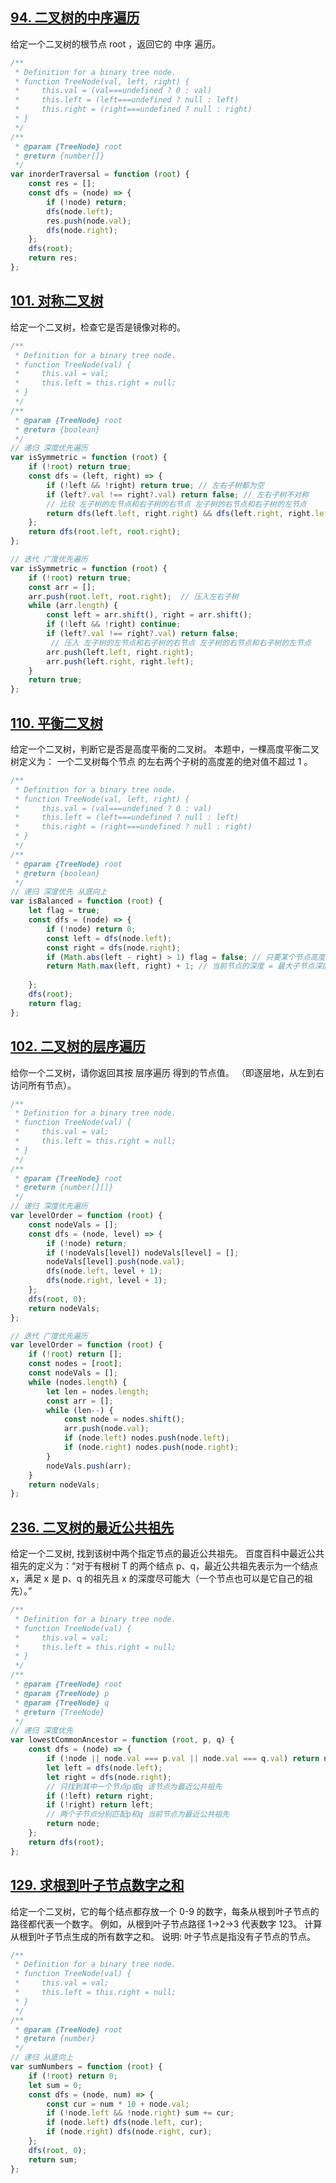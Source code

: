 ## [94. 二叉树的中序遍历](https://leetcode-cn.com/problems/binary-tree-inorder-traversal/)
给定一个二叉树的根节点 root ，返回它的 中序 遍历。

```js
/**
 * Definition for a binary tree node.
 * function TreeNode(val, left, right) {
 *     this.val = (val===undefined ? 0 : val)
 *     this.left = (left===undefined ? null : left)
 *     this.right = (right===undefined ? null : right)
 * }
 */
/**
 * @param {TreeNode} root
 * @return {number[]}
 */
var inorderTraversal = function (root) {
    const res = [];
    const dfs = (node) => {
        if (!node) return;
        dfs(node.left);
        res.push(node.val);
        dfs(node.right);
    };
    dfs(root);
    return res;
};
```

## [101. 对称二叉树](https://leetcode-cn.com/problems/symmetric-tree/)
给定一个二叉树，检查它是否是镜像对称的。

```js
/**
 * Definition for a binary tree node.
 * function TreeNode(val) {
 *     this.val = val;
 *     this.left = this.right = null;
 * }
 */
/**
 * @param {TreeNode} root
 * @return {boolean}
 */
// 递归 深度优先遍历
var isSymmetric = function (root) {
    if (!root) return true;
    const dfs = (left, right) => {
        if (!left && !right) return true; // 左右子树都为空
        if (left?.val !== right?.val) return false; // 左右子树不对称
        // 比较 左子树的左节点和右子树的右节点 左子树的右节点和右子树的左节点
        return dfs(left.left, right.right) && dfs(left.right, right.left);
    };
    return dfs(root.left, root.right);
};

// 迭代 广度优先遍历
var isSymmetric = function (root) {
    if (!root) return true;
    const arr = [];
    arr.push(root.left, root.right);  // 压入左右子树
    while (arr.length) {
        const left = arr.shift(), right = arr.shift();
        if (!left && !right) continue;
        if (left?.val !== right?.val) return false;
         // 压入 左子树的左节点和右子树的右节点 左子树的右节点和右子树的左节点
        arr.push(left.left, right.right);
        arr.push(left.right, right.left);
    }
    return true;
};
```

## [110. 平衡二叉树](https://leetcode-cn.com/problems/balanced-binary-tree/)
给定一个二叉树，判断它是否是高度平衡的二叉树。
本题中，一棵高度平衡二叉树定义为：
一个二叉树每个节点 的左右两个子树的高度差的绝对值不超过 1 。

```js
/**
 * Definition for a binary tree node.
 * function TreeNode(val, left, right) {
 *     this.val = (val===undefined ? 0 : val)
 *     this.left = (left===undefined ? null : left)
 *     this.right = (right===undefined ? null : right)
 * }
 */
/**
 * @param {TreeNode} root
 * @return {boolean}
 */
// 递归 深度优先 从底向上
var isBalanced = function (root) {
    let flag = true;
    const dfs = (node) => {
        if (!node) return 0;
        const left = dfs(node.left);
        const right = dfs(node.right);
        if (Math.abs(left - right) > 1) flag = false; // 只要某个节点高度差大于1就是非平衡树
        return Math.max(left, right) + 1; // 当前节点的深度 = 最大子节点深度 + 1
        
    };
    dfs(root);
    return flag;
};
```

## [102. 二叉树的层序遍历](https://leetcode-cn.com/problems/binary-tree-level-order-traversal/)
给你一个二叉树，请你返回其按 层序遍历 得到的节点值。 （即逐层地，从左到右访问所有节点）。

```js
/**
 * Definition for a binary tree node.
 * function TreeNode(val) {
 *     this.val = val;
 *     this.left = this.right = null;
 * }
 */
/**
 * @param {TreeNode} root
 * @return {number[][]}
 */
// 递归 深度优先遍历
var levelOrder = function (root) {
    const nodeVals = [];
    const dfs = (node, level) => {
        if (!node) return;
        if (!nodeVals[level]) nodeVals[level] = [];
        nodeVals[level].push(node.val);
        dfs(node.left, level + 1);
        dfs(node.right, level + 1);
    };
    dfs(root, 0);
    return nodeVals;
};

// 迭代 广度优先遍历
var levelOrder = function (root) {
    if (!root) return [];
    const nodes = [root];
    const nodeVals = [];
    while (nodes.length) {
        let len = nodes.length;
        const arr = [];
        while (len--) {
            const node = nodes.shift();
            arr.push(node.val);
            if (node.left) nodes.push(node.left);
            if (node.right) nodes.push(node.right);
        }
        nodeVals.push(arr);
    }
    return nodeVals;
};
```

## [236. 二叉树的最近公共祖先](https://leetcode-cn.com/problems/lowest-common-ancestor-of-a-binary-tree/)
给定一个二叉树, 找到该树中两个指定节点的最近公共祖先。
百度百科中最近公共祖先的定义为：“对于有根树 T 的两个结点 p、q，最近公共祖先表示为一个结点 x，满足 x 是 p、q 的祖先且 x 的深度尽可能大（一个节点也可以是它自己的祖先）。”

```js
/**
 * Definition for a binary tree node.
 * function TreeNode(val) {
 *     this.val = val;
 *     this.left = this.right = null;
 * }
 */
/**
 * @param {TreeNode} root
 * @param {TreeNode} p
 * @param {TreeNode} q
 * @return {TreeNode}
 */
// 递归 深度优先
var lowestCommonAncestor = function (root, p, q) {
    const dfs = (node) => {
        if (!node || node.val === p.val || node.val === q.val) return node;
        let left = dfs(node.left);
        let right = dfs(node.right);
        // 只找到其中一个节点p或q 该节点为最近公共祖先
        if (!left) return right;
        if (!right) return left;
        // 两个子节点分别匹配p和q 当前节点为最近公共祖先
        return node;
    };
    return dfs(root);
};
```

## [129. 求根到叶子节点数字之和](https://leetcode-cn.com/problems/sum-root-to-leaf-numbers/)
给定一个二叉树，它的每个结点都存放一个 0-9 的数字，每条从根到叶子节点的路径都代表一个数字。
例如，从根到叶子节点路径 1->2->3 代表数字 123。
计算从根到叶子节点生成的所有数字之和。
说明: 叶子节点是指没有子节点的节点。

```js
/**
 * Definition for a binary tree node.
 * function TreeNode(val) {
 *     this.val = val;
 *     this.left = this.right = null;
 * }
 */
/**
 * @param {TreeNode} root
 * @return {number}
 */
// 递归 从底向上
var sumNumbers = function (root) {
    if (!root) return 0;
    let sum = 0;
    const dfs = (node, num) => {
        const cur = num * 10 + node.val;
        if (!node.left && !node.right) sum += cur;
        if (node.left) dfs(node.left, cur);
        if (node.right) dfs(node.right, cur);
    };
    dfs(root, 0);
    return sum;
};
```
